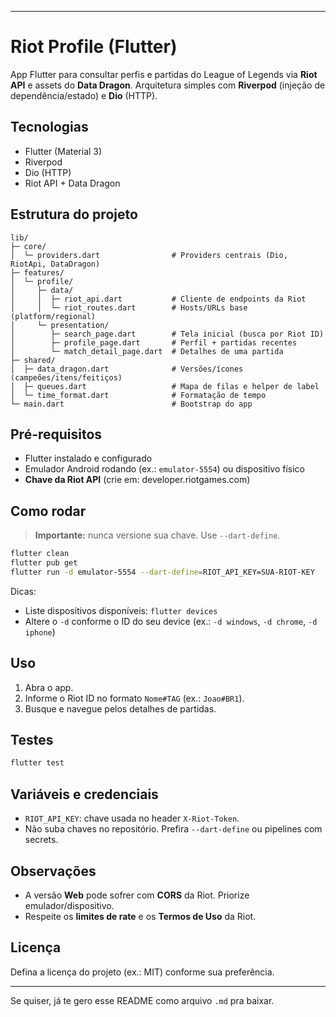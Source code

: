 
---

# Riot Profile (Flutter)

App Flutter para consultar perfis e partidas do League of Legends via **Riot API** e assets do **Data Dragon**.
Arquitetura simples com **Riverpod** (injeção de dependência/estado) e **Dio** (HTTP).

## Tecnologias

* Flutter (Material 3)
* Riverpod
* Dio (HTTP)
* Riot API + Data Dragon

## Estrutura do projeto

```
lib/
├─ core/
│  └─ providers.dart                # Providers centrais (Dio, RiotApi, DataDragon)
├─ features/
│  └─ profile/
│     ├─ data/
│     │  ├─ riot_api.dart           # Cliente de endpoints da Riot
│     │  └─ riot_routes.dart        # Hosts/URLs base (platform/regional)
│     └─ presentation/
│        ├─ search_page.dart        # Tela inicial (busca por Riot ID)
│        ├─ profile_page.dart       # Perfil + partidas recentes
│        └─ match_detail_page.dart  # Detalhes de uma partida
├─ shared/
│  ├─ data_dragon.dart              # Versões/ícones (campeões/itens/feitiços)
│  ├─ queues.dart                   # Mapa de filas e helper de label
│  └─ time_format.dart              # Formatação de tempo
└─ main.dart                        # Bootstrap do app
```

## Pré-requisitos

* Flutter instalado e configurado
* Emulador Android rodando (ex.: `emulator-5554`) ou dispositivo físico
* **Chave da Riot API** (crie em: developer.riotgames.com)

## Como rodar

> **Importante:** nunca versione sua chave. Use `--dart-define`.

```bash
flutter clean
flutter pub get
flutter run -d emulator-5554 --dart-define=RIOT_API_KEY=SUA-RIOT-KEY
```

Dicas:

* Liste dispositivos disponíveis: `flutter devices`
* Altere o `-d` conforme o ID do seu device (ex.: `-d windows`, `-d chrome`, `-d iphone`)

## Uso

1. Abra o app.
2. Informe o Riot ID no formato `Nome#TAG` (ex.: `Joao#BR1`).
3. Busque e navegue pelos detalhes de partidas.

## Testes

```bash
flutter test
```

## Variáveis e credenciais

* `RIOT_API_KEY`: chave usada no header `X-Riot-Token`.
* Não suba chaves no repositório. Prefira `--dart-define` ou pipelines com secrets.

## Observações

* A versão **Web** pode sofrer com **CORS** da Riot. Priorize emulador/dispositivo.
* Respeite os **limites de rate** e os **Termos de Uso** da Riot.

## Licença

Defina a licença do projeto (ex.: MIT) conforme sua preferência.

---

Se quiser, já te gero esse README como arquivo `.md` pra baixar.

